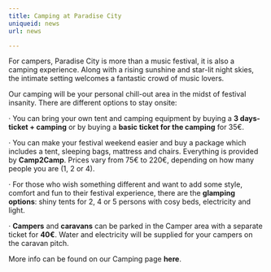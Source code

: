 ```yaml
---
title: Camping at Paradise City
uniqueid: news
url: news

---
```

For campers, Paradise City is more than a music festival, it is also a camping experience. Along with a rising sunshine and star-lit night skies, the intimate setting welcomes a fantastic crowd of music lovers.

Our camping will be your personal chill-out area in the midst of festival insanity. There are different options to stay onsite:

· You can bring your own tent and camping equipment by buying a **3 days-ticket + camping** or by buying a **basic ticket for the camping** for 35€.

· You can make your festival weekend easier and buy a package which includes a tent, sleeping bags, mattress and chairs. Everything is provided by **Camp2Camp**. Prices vary from 75€ to 220€, depending on how many people you are (1, 2 or 4).

· For those who wish something different and want to add some style, comfort and fun to their festival experience, there are the **glamping options**: shiny tents for 2, 4 or 5 persons with cosy beds, electricity and light.

· **Campers** and **caravans** can be parked in the Camper area with a separate ticket for **40€**. Water and electricity will be supplied for your campers on the caravan pitch.

More info can be found on our Camping page **here**.